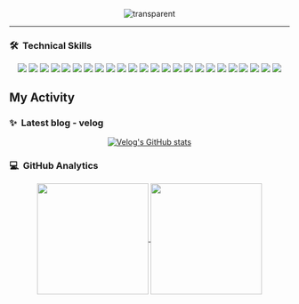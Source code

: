 <div align="center">


![transparent](https://capsule-render.vercel.app/api?type=transparent&fontColor=703ee5&text=behindy's%20Github%20profile!!&height=150&fontSize=60) <!--  desc 추가 >>> &desc=Only%20Use%20Text&descAlignY=75&descAlign=60-->
</div>

<hr/>

### 🛠 &nbsp;Technical Skills
<div align="center">
<img src="https://img.shields.io/badge/Python-3776AB?style=for-the-badge&logo=python&logoColor=white">  <img src="https://img.shields.io/badge/Java-6DB33F?style=for-the-badge&logo=java&logoColor=white">  <img src="https://img.shields.io/badge/javascript-%23323330.svg?style=for-the-badge&logo=javascript&logoColor=%23F7DF1E">  <img src="https://img.shields.io/badge/typescript-%23323330.svg?style=for-the-badge&logo=typescript&logoColor=%3178C6">  <img src="https://img.shields.io/badge/dart-0175C2?style=for-the-badge&logo=dart&logoColor=white">  <img src="https://img.shields.io/badge/html5-%23E34F26.svg?style=for-the-badge&logo=html5&logoColor=white">  <img src="https://img.shields.io/badge/CSS3-1572B6?style=for-the-badge&logo=CSS3&logoColor=white">  <img src="https://img.shields.io/badge/Bootstrap-7952B3?style=for-the-badge&logo=Bootstrap&logoColor=white">  <img src="https://img.shields.io/badge/Node.js-5FA04E?style=for-the-badge&logo=Node.js&logoColor=white">  <img src="https://img.shields.io/badge/npm-CB3837?style=for-the-badge&logo=npm&logoColor=white">  <img src="https://img.shields.io/badge/express-000000?style=for-the-badge&logo=express&logoColor=white">  <img src="https://img.shields.io/badge/React-61DAFB?style=for-the-badge&logo=react&logoColor=white">  <img src="https://img.shields.io/badge/sequelize-52B0E7?style=for-the-badge&logo=sequelize&logoColor=white">  <img src="https://img.shields.io/badge/springboot-6DB33F?style=for-the-badge&logo=springboot&logoColor=white">  <img src="https://img.shields.io/badge/springsecurity-6DB33F?style=for-the-badge&logo=springsecurity&logoColor=white">  <img src="https://img.shields.io/badge/JPA-000000?style=for-the-badge&logo=JPA&logoColor=white">   <img src="https://img.shields.io/badge/MyBatis-000000?style=for-the-badge&logo=MyBatis&logoColor=white">  <img src="https://img.shields.io/badge/flutter-02569B?style=for-the-badge&logo=flutter&logoColor=white">  <img src="https://img.shields.io/badge/git-F05032?style=for-the-badge&logo=git&logoColor=white">  <img src="https://img.shields.io/badge/amazonwebservices-232F3E?style=for-the-badge&logo=amazonwebservices&logoColor=white">  <img src="https://img.shields.io/badge/amazonrds-527FFF?style=for-the-badge&logo=amazonrds&logoColor=white">  <img src="https://img.shields.io/badge/amazonec2-FF9900?style=for-the-badge&logo=amazonec2&logoColor=white">  <img src="https://img.shields.io/badge/amazons3-569A31?style=for-the-badge&logo=amazons3&logoColor=white">  <img src="https://img.shields.io/badge/firebase-DD2C00?style=for-the-badge&logo=firebase&logoColor=white">  
</div>

## My Activity

### ✨ &nbsp;Latest blog - velog
<div align="center">
 
[![Velog's GitHub stats](https://velog-readme-stats.vercel.app/api?name=behindy0311)](https://velog.io/@behindy0311/posts)
</div>

### 💻 &nbsp;GitHub Analytics
<div align="center">
  <a href="https://github.com/anuraghazra/github-readme-stats">
    <img height=200 align="center" src="https://github-readme-stats.vercel.app/api?username=behindy3359&show_icons=true&theme=algolia&rank_icon=github" />
  </a>
  <a href="https://github.com/anuraghazra/convoychat">
    <img height=200 align="center" src="https://github-readme-stats.vercel.app/api/top-langs?username=behindy3359&layout=compact&langs_count=8&card_width=320&theme=algolia" />
  </a>
</div>

